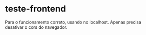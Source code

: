 # teste-frontend

Para o funcionamento correto, usando no localhost. Apenas precisa desativar o cors do navegador.

